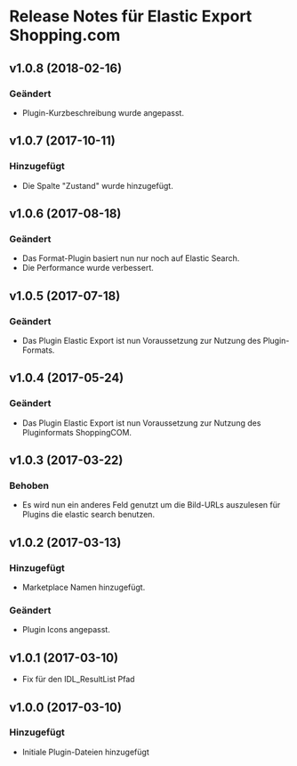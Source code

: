# Release Notes für Elastic Export Shopping.com

## v1.0.8 (2018-02-16)

### Geändert
- Plugin-Kurzbeschreibung wurde angepasst.

## v1.0.7 (2017-10-11)

### Hinzugefügt
- Die Spalte "Zustand" wurde hinzugefügt.

## v1.0.6 (2017-08-18)

### Geändert
- Das Format-Plugin basiert nun nur noch auf Elastic Search.
- Die Performance wurde verbessert.

## v1.0.5 (2017-07-18)

### Geändert
- Das Plugin Elastic Export ist nun Voraussetzung zur Nutzung des Plugin-Formats.

## v1.0.4 (2017-05-24)

### Geändert
- Das Plugin Elastic Export ist nun Voraussetzung zur Nutzung des Pluginformats ShoppingCOM.

## v1.0.3 (2017-03-22)

### Behoben
- Es wird nun ein anderes Feld genutzt um die Bild-URLs auszulesen für Plugins die elastic search benutzen.

## v1.0.2 (2017-03-13)

### Hinzugefügt
- Marketplace Namen hinzugefügt.

### Geändert
- Plugin Icons angepasst.

## v1.0.1 (2017-03-10)
- Fix für den IDL_ResultList Pfad

## v1.0.0 (2017-03-10)

### Hinzugefügt
- Initiale Plugin-Dateien hinzugefügt